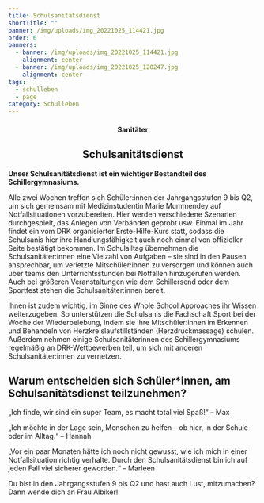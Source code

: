 ```yaml
---
title: Schulsanitätsdienst
shortTitle: ""
banner: /img/uploads/img_20221025_114421.jpg
order: 6
banners:
  - banner: /img/uploads/img_20221025_114421.jpg
    alignment: center
  - banner: /img/uploads/img_20221025_120247.jpg
    alignment: center
tags:
  - schulleben
  - page
category: Schulleben
---
```

<center><div class="title"><h4>Sanitäter</h4><h2>Schulsanitätsdienst </h2></div></center>

**Unser Schulsanitätsdienst ist ein wichtiger Bestandteil des Schillergymnasiums.** 

Alle zwei Wochen treffen sich Schüler:innen der Jahrgangsstufen 9 bis Q2, um sich gemeinsam mit Medizinstudentin Marie Mummendey auf Notfallsituationen vorzubereiten. Hier werden verschiedene Szenarien durchgespielt, das Anlegen von Verbänden geprobt usw. Einmal im Jahr findet ein vom DRK organisierter Erste-Hilfe-Kurs statt, sodass die Schulsanis hier ihre Handlungsfähigkeit auch noch einmal von offizieller Seite bestätigt bekommen. Im Schulalltag übernehmen die Schulsanitäter:innen eine Vielzahl von Aufgaben – sie sind in den Pausen ansprechbar, um verletzte Mitschüler:innen zu versorgen und können auch über teams den Unterrichtsstunden bei Notfällen hinzugerufen werden. Auch bei größeren Veranstaltungen wie dem Schillersend oder dem Sportfest stehen die Schulsanitäter:innen bereit. 

Ihnen ist zudem wichtig, im Sinne des Whole School Approaches ihr Wissen weiterzugeben. So unterstützen die Schulsanis die Fachschaft Sport bei der Woche der Wiederbelebung, indem sie ihre Mitschüler:innen im Erkennen und Behandeln von Herzkreislaufstillständen (Herzdruckmassage) schulen.  Außerdem nehmen einige Schulsanitäterinnen des Schillergymnasiums regelmäßig an DRK-Wettbewerben teil, um sich mit anderen Schulsanitäter:innen zu vernetzen. 

## Warum entscheiden sich Schüler*innen, am Schulsanitätsdienst teilzunehmen?

„Ich finde, wir sind ein super Team, es macht total viel Spaß!“ – Max 

„Ich möchte in der Lage sein, Menschen zu helfen – ob hier, in der Schule oder im Alltag.“ – Hannah 

„Vor ein paar Monaten hätte ich noch nicht gewusst, wie ich mich in einer Notfallsituation richtig verhalte. Durch den Schulsanitätsdienst bin ich auf jeden Fall viel sicherer geworden.“ – Marleen 

Du bist in den Jahrgangsstufen 9 bis Q2 und hast auch Lust, mitzumachen? Dann wende dich an Frau Albiker!